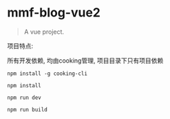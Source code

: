 # mmf-blog-vue2
> A vue project.

项目特点:

所有开发依赖, 均由cooking管理, 项目目录下只有项目依赖

```
npm install -g cooking-cli

npm install

npm run dev

npm run build
```
